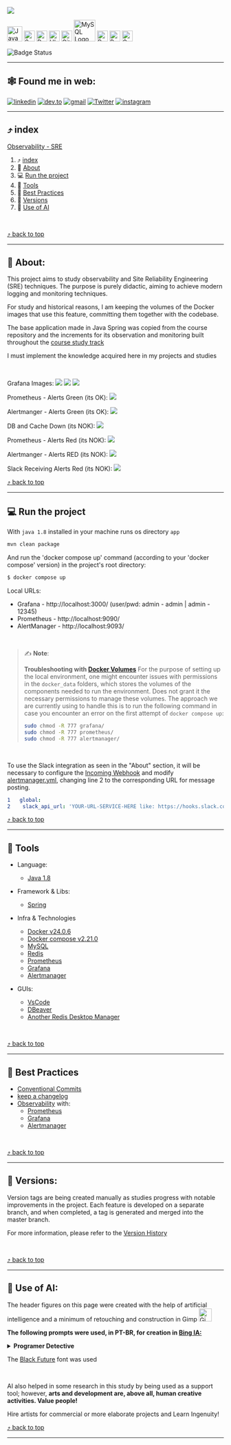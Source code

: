 <a id="Observability-SRE"></a>
<img src="./assets/images/layout/header.png">

[<img src="./assets/images/icons/java.svg" width="35px" height="35px" alt="Java Logo" title="Java">](https://www.java.com) [<img src="./assets/images/icons/springboot.svg" width="25px" height="25px" alt="Spring-Boot Logo" title="Spring-Boot">](https://spring.io/projects/spring-boot/) [<img src="./assets/images/icons/docker.svg" width="25px" height="25px" alt="Docker Logo" title="Docker">](https://www.docker.com/) [<img src="./assets/images/icons/ubuntu.svg" width="25px" height="25px Logo" title="Ubunto" alt="Ubunto" />](https://ubuntu.com/) [<img src="./assets/images/icons/github.svg" width="25px" height="25px" alt="GitHub Logo" title="GitHub">](https://github.com/jtonynet) [<img src="./assets/images/icons/mysql.svg" width="50px" height="50px" alt="MySQL Logo" title="MySQL">](https://www.mysql.com/) [<img src="./assets/images/icons/redis.svg" width="25px" height="25px" alt="Redis Logo" title="Redis">](https://redis.io/) [<img src="./assets/images/icons/prometheus.svg" width="25px" height="25px" alt="Prometheus Logo" title="Prometheus">](https://prometheus.io/) [<img src="./assets/images/icons/grafana.svg" width="25px" height="25px" alt="Grafana Logo" title="Grafana">](https://grafana.com/) 


<!-- [<img src="./assets/images/icons/jaeger.svg" width="25px" height="25px" alt="Jaeger Logo" title="Jaeger">](https://www.jaegertracing.io/) [<img src="./assets/images/icons/opentelemetry.svg" width="25px" height="25px" alt="OpenTelemetry Logo" title="OpenTelemetry">](https://www.jaegertracing.io/) -->


![Badge Status](https://img.shields.io/badge/STATUS-CLOSED-blue?style=for-the-badge)

---

## 🕸️ Found me in web:
[![linkedin](https://img.shields.io/badge/Linkedin-0A66C2?style=for-the-badge&logo=linkedin&logoColor=white)](https://www.linkedin.com/in/jos%C3%A9-r-99896a39/) [![dev.to](https://img.shields.io/badge/dev.to-0A0A0A?style=for-the-badge&logo=devdotto&logoColor=white)](https://dev.to/learningenuity) [![gmail](https://img.shields.io/badge/Gmail-D14836?style=for-the-badge&logo=gmail&logoColor=white)](mailto:learningenuity@gmail.com) [![Twitter](https://img.shields.io/badge/Twitter-1DA1F2?style=for-the-badge&logo=twitter&logoColor=white)](https://twitter.com/aromademirtilo) [![instagram](https://img.shields.io/badge/Instagram-E4405F?style=for-the-badge&logo=instagram&logoColor=white)](https://www.instagram.com/learningenuity) 

---


<a id="index"></a>
## :arrow_heading_up: index

[Observability - SRE](#Observability-SRE)<br/>
  1. :arrow_heading_up: [index](#arrow_heading_up-index)
  2. :green_book: [About](#about)
  3. :computer: [Run the project](#run)
  4. :toolbox: [Tools](#tools)
  5. :clap: [Best Practices](#best-practices)
  6.  :1234: [Versions](#versions)
  7.  :robot: [Use of AI](#ia)

<br/>

[:arrow_heading_up: back to top](#index)

---

<a id="about"></a>
## :green_book: About:


This project aims to study observability and Site Reliability Engineering (SRE) techniques. The purpose is purely didactic, aiming to achieve modern logging and monitoring techniques.

For study and historical reasons, I am keeping the volumes of the Docker images that use this feature, committing them together with the codebase.

The base application made in Java Spring was copied from the course repository and the increments for its observation and monitoring built throughout the [course study track](https://cursos.alura.com.br/formacao-sre)

I must implement the knowledge acquired here in my projects and studies

<br/>

Grafana Images:
<img src="./assets/images/screen_captures/grafana-basic.png">
<img src="./assets/images/screen_captures/grafana-red.png">
<img src="./assets/images/screen_captures/grafana-use.png">

Prometheus - Alerts Green (its OK):
<img src="./assets/images/screen_captures/prometheus-alerts-green.png">

Alertmanger - Alerts Green (its OK):
<img src="./assets/images/screen_captures/alertmanager-alerts-green.png">

 DB and Cache Down (its NOK):
<img src="./assets/images/screen_captures/db-and-cache-down.png">

Prometheus - Alerts Red (its NOK):
<img src="./assets/images/screen_captures/prometheus-alerts-red.png">

Alertmanger - Alerts RED (its NOK):
<img src="./assets/images/screen_captures/alertmanager-alerts-red.png">

Slack Receiving Alerts Red (its NOK):
<img src="./assets/images/screen_captures/slack-alerts.png">

[:arrow_heading_up: back to top](#index)

---

<a id="run"></a>
## :computer: Run the project

With `java 1.8` installed in your machine runs os directory `app`

```bash
mvn clean package
```

And run the 'docker compose up' command (according to your 'docker compose' version) in the project's root directory:
```bash
$ docker compose up
```

Local URLs:
- Grafana - http://localhost:3000/ (user/pwd: admin - admin | admin - 12345)
- Prometheus - http://localhost:9090/
- AlertManager - http://localhost:9093/

<!--
[Import the corresponding JSON](https://grafana.com/docs/grafana/latest/dashboards/manage-dashboards/#import-a-dashboard) into your local Grafana after the proper installation of the project. The JSON file is located in [scripts/grafana-dashboards](./scripts/grafana-dashboards) and add prometheus URL `http://prometheus-forum-api:9090` on datasource connection `http://localhost:3000/connections/datasources/`

<img src="./assets/images/screen_captures/prometheus-datasource-config.png">
-->

<br/>

> :writing_hand: **Note**:
>
> __Troubleshooting with [Docker Volumes](https://betterstack.com/community/questions/what-is-the-best-way-to-manage-permissions-for-docker-shared-volumes/)__
> For the purpose of setting up the local environment, one might encounter issues with permissions in the `docker_data` folders, which stores the volumes of the components needed to run the environment. Does not grant it the necessary permissions to manage these volumes. The approach we are currently using to handle this is to run the following command in case you encounter an error on the first attempt of `docker compose up`:
>```bash
>sudo chmod -R 777 grafana/
>sudo chmod -R 777 prometheus/
>sudo chmod -R 777 alertmanager/
>``` 

<br/>


To use the Slack integration as seen in the "About" section, it will be necessary to configure the [Incoming Webhook](https://api.slack.com/messaging/webhooks) and modify [alertmanager.yml](./alertmanager/alertmanager.yml), changing line 2 to the corresponding URL for message posting.


```yml
1   global:
2    slack_api_url: 'YOUR-URL-SERVICE-HERE like: https://hooks.slack.com/services/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'
```

[:arrow_heading_up: back to top](#index)

---

<a id="tools"></a>
## :toolbox: Tools

- Language:
  - [Java 1.8](https://www.java.com/pt-BR/)

- Framework & Libs:
  - [Spring](https://spring.io/)


- Infra & Technologies
  - [Docker v24.0.6](https://www.docker.com/)
  - [Docker compose v2.21.0](https://www.docker.com/)
  - [MySQL](https://www.mysql.com/)
  - [Redis](https://redis.io/)
  - [Prometheus](https://prometheus.io/)
  - [Grafana](https://grafana.com/)
  - [Alertmanager](https://prometheus.io/docs/alerting/latest/alertmanager/)


- GUIs:
  - [VsCode](https://code.visualstudio.com/)
  - [DBeaver](https://dbeaver.io/)
  - [Another Redis Desktop Manager](https://github.com/qishibo/AnotherRedisDesktopManager)


<br/>

[:arrow_heading_up: back to top](#index)

---

<a id="best-practices"></a>
## :clap: Best Practices

- [Conventional Commits](https://www.conventionalcommits.org/en/v1.0.0/)
- [keep a changelog](https://keepachangelog.com/en/1.0.0/)
- [Observability](https://en.wikipedia.org/wiki/Observability_(software)) with:
  - [Prometheus](https://prometheus.io/docs/guides/go-application/)
  - [Grafana](https://grafana.com/)
  - [Alertmanager](https://prometheus.io/docs/alerting/latest/alertmanager/)


<br/>

[:arrow_heading_up: back to top](#index)

---

<a id="versions"></a>
## :1234: Versions:

Version tags are being created manually as studies progress with notable improvements in the project. Each feature is developed on a separate branch, and when completed, a tag is generated and merged into the master branch.

For more information, please refer to the [Version History](./CHANGELOG.md)

<br/>

[:arrow_heading_up: back to top](#index)

---

<a id="ia"></a>
## :robot: Use of AI:

The header figures on this page were created with the help of artificial intelligence and a minimum of retouching and construction in Gimp [<img src="./assets/images/icons/gimp.svg" width="30" height="30 " title="Gimp" alt="Gimp Logo" />](https://www.gimp.org/)


__The following prompts were used, in PT-BR, for creation in [Bing IA:](https://www.bing.com/images/create/)__


<details>
  <summary><b>Programer Detective</b></summary>
"Pessoa programador negro de barba e com oculos redondos e o chapeu caracteristico de sherlock holmes, segurando uma xicara de cafe em frente a um computador e ao lado desse computador uma lupa. Estilo cartoon, cores chapadas, fundo branco para facil remocao"<b>(sic)</b>
</details>

The [Black Future](https://www.dafont.com/pt/search.php?q=black+future&text=SRE+Training&psize=l) font was used

<br/>

AI also helped in some research in this study by being used as a support tool; however, __arts and development are, above all, human creative activities. Value people!__

Hire artists for commercial or more elaborate projects and Learn Ingenuity!

[:arrow_heading_up: back to top](#index)

---

<!--
    I NEED TO KILL THIS APACHE 'de merda!"
        https://www.cyberciti.biz/faq/star-stop-restart-apache2-webserver/
-->
